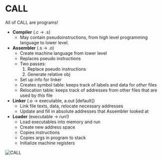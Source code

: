 # CALL

All of CALL are programs!
- **Compiler** (.c -> .s)
	- May contain pseudoinstructions, from high level programming language to lower level.
- **Assembler** (.s → .o)
	- Create machine language from lower level
	- Replaces pseudo instructions
	- Two passes:
		1. Replace pseudo instructions
		2. Generate relative obj
	- Set up info for linker
	- Creates symbol table: keeps track of labels and data for _other_ files
	- Relocation table: keeps track of addresses from other files that are used by _this_ file
- **Linker** (.o -> executable, a.out [default])
	- Link file texts, data, relocate necessary addresses
	- Update and fill in absolute addresses that Assembler looked at
- **Loader** (executable -> run!)
	- Load executables into memory and run
	- Create new address space
	- Copies instructions
	- Copies args in program to stack
	- Initialize machine registers

![CALL](/images/call.png)
